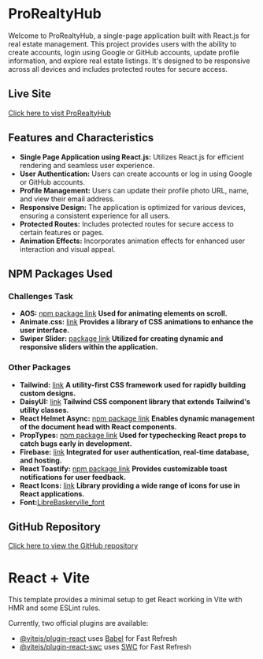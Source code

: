# ProRealtyHub

Welcome to ProRealtyHub, a single-page application built with React.js for real estate management. This project provides users with the ability to create accounts, login using Google or GitHub accounts, update profile information, and explore real estate listings. It's designed to be responsive across all devices and includes protected routes for secure access.

## Live Site

[Click here to visit ProRealtyHub](https://pro-realty-hub-auth.web.app/)

## Features and Characteristics

- **Single Page Application using React.js:** Utilizes React.js for efficient rendering and seamless user experience.
- **User Authentication:** Users can create accounts or log in using Google or GitHub accounts.
- **Profile Management:** Users can update their profile photo URL, name, and view their email address.
- **Responsive Design:** The application is optimized for various devices, ensuring a consistent experience for all users.
- **Protected Routes:** Includes protected routes for secure access to certain features or pages.
- **Animation Effects:** Incorporates animation effects for enhanced user interaction and visual appeal.

## NPM Packages Used

### Challenges Task
- **AOS:** [npm package link](https://www.npmjs.com/package/aos) **Used for animating elements on scroll.**
- **Animate.css:** [link](https://animate.style/) **Provides a library of CSS animations to enhance the user interface.**
- **Swiper Slider:** [package link](https://swiperjs.com/) **Utilized for creating dynamic and responsive sliders within the application.**

### Other Packages
- **Tailwind:** [link](https://tailwindcss.com/) **A utility-first CSS framework used for rapidly building custom designs.**
- **DaisyUI:** [link](https://daisyui.com/) **Tailwind CSS component library that extends Tailwind's utility classes.**
- **React Helmet Async:** [npm package link](https://www.npmjs.com/package/react-helmet-async) **Enables dynamic management of the document head with React components.**
- **PropTypes:** [npm package link](https://www.npmjs.com/package/prop-types) **Used for typechecking React props to catch bugs early in development.**
- **Firebase:** [link](https://firebase.google.com/) **Integrated for user authentication, real-time database, and hosting.**
- **React Toastify:** [npm package link](https://www.npmjs.com/package/react-toastify) **Provides customizable toast notifications for user feedback.**
- **React Icons:** [link](https://react-icons.github.io/react-icons/) **Library providing a wide range of icons for use in React applications.**
- **Font:**[LibreBaskerville_font](https://fonts.google.com/specimen/Libre+Baskerville)

## GitHub Repository

[Click here to view the GitHub repository](https://github.com/programming-hero-web-course-4/b9a9-real-estate-Ahmedturaj)




# React + Vite

This template provides a minimal setup to get React working in Vite with HMR and some ESLint rules.

Currently, two official plugins are available:

- [@vitejs/plugin-react](https://github.com/vitejs/vite-plugin-react/blob/main/packages/plugin-react/README.md) uses [Babel](https://babeljs.io/) for Fast Refresh
- [@vitejs/plugin-react-swc](https://github.com/vitejs/vite-plugin-react-swc) uses [SWC](https://swc.rs/) for Fast Refresh
